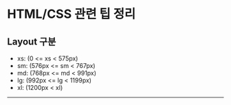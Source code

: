 # HTML/CSS 관련 팁 정리

## Layout 구분

- xs: (0 <= xs < 575px)
- sm: (576px <= sm < 767px)
- md: (768px <= md < 991px)
- lg: (992px <= lg < 1199px)
- xl: (1200px < xl)

---
